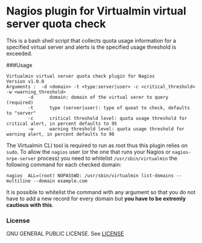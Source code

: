 # Nagios plugin for Virtualmin virtual server quota check

This is a bash shell script that collects quota usage information for a specified virtual server and alerts is the specified usage threshold is exceeded.

###Usage

```
Virtualmin virtual server quota check plugin for Nagios
Version v1.0.0
Arguments :  -d <domain> -t <type:server|user> -c <critical_threshold> -w <warning_threshold>
        -d      domain: domain of the virtual serer to query (required)
        -t      type (server|user): type of quoat to check, defaults to "server"
        -c      critical threshold level: quota usage threshold for critical alert, in percent defaults to 95
        -w      warning threshold level: quota usage threshold for warning alert, in percent defaults to 90
```

The Virtualmin CLI tool is required to run as root thus this plugin relies on `sudo`. To allow the `nagios` user (or the one that runs your Nagios or `nagios-nrpe-server` process) you need to whitelist `/usr/sbin/virtualmin` the following command for each checked domain:
```
nagios  ALL=(root) NOPASSWD: /usr/sbin/virtualmin list-domains --multiline --domain example.com
```
It is possible to whitelist the command with any argument so that you do not have to add a new record for every domain but **you have to be extremly cautious with this**.

### License

GNU GENERAL PUBLIC LICENSE. See [LICENSE](LICENSE)


